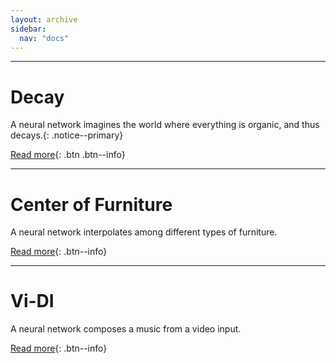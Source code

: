 ```yaml
---
layout: archive
sidebar:
  nav: "docs"
---
```


---

# Decay
A neural network imagines the world where everything is organic, and thus decays.{: .notice--primary}

[Read more](https://youngwoong-cho.github.io/Decay){: .btn .btn--info}

---

# Center of Furniture
A neural network interpolates among different types of furniture.

[Read more](https://youngwoong-cho.github.io/CoF){: .btn--info}

---

# Vi-DI
A neural network composes a music from a video input.

[Read more](https://youngwoong-cho.github.io/ViDI){: .btn--info}
